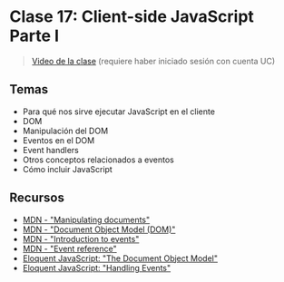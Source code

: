 # Clase 17: Client-side JavaScript Parte I

> [Video de la clase](https://drive.google.com/file/d/1jC0VHvzj2BofkL-IXbXXFv-lOZ0dRl09/view?usp=sharing) (requiere haber iniciado sesión con cuenta UC)

## Temas
- Para qué nos sirve ejecutar JavaScript en el cliente
- DOM
- Manipulación del DOM
- Eventos en el DOM
- Event handlers
- Otros conceptos relacionados a eventos
- Cómo incluir JavaScript

## Recursos

- [MDN - "Manipulating documents"](https://developer.mozilla.org/en-US/docs/Learn/JavaScript/Client-side_web_APIs/Manipulating_documents)
- [MDN - "Document Object Model (DOM)"](https://developer.mozilla.org/en-US/docs/Web/API/Document_Object_Model)
- [MDN - "Introduction to events"](https://developer.mozilla.org/en-US/docs/Learn/JavaScript/Building_blocks/Events)
- [MDN - "Event reference"](https://developer.mozilla.org/en-US/docs/Web/Events)
- [Eloquent JavaScript: "The Document Object Model"](https://eloquentjavascript.net/14_dom.html)
- [Eloquent JavaScript: "Handling Events"](https://eloquentjavascript.net/15_event.html)
